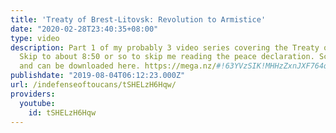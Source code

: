```yaml
---
title: 'Treaty of Brest-Litovsk: Revolution to Armistice'
date: "2020-02-28T23:40:35+08:00"
type: video
description: Part 1 of my probably 3 video series covering the Treaty of Brest-Litovsk
  Skip to about 8:50 or so to skip me reading the peace declaration. Script is available
  and can be downloaded here. https://mega.nz/#!63YVzSIK!MHHzZxnJXF764qe5tB9unz0YEDN_GNZ7WEYa9HgOS-0
publishdate: "2019-08-04T06:12:23.000Z"
url: /indefenseoftoucans/tSHELzH6Hqw/
providers:
  youtube:
    id: tSHELzH6Hqw
---
```

